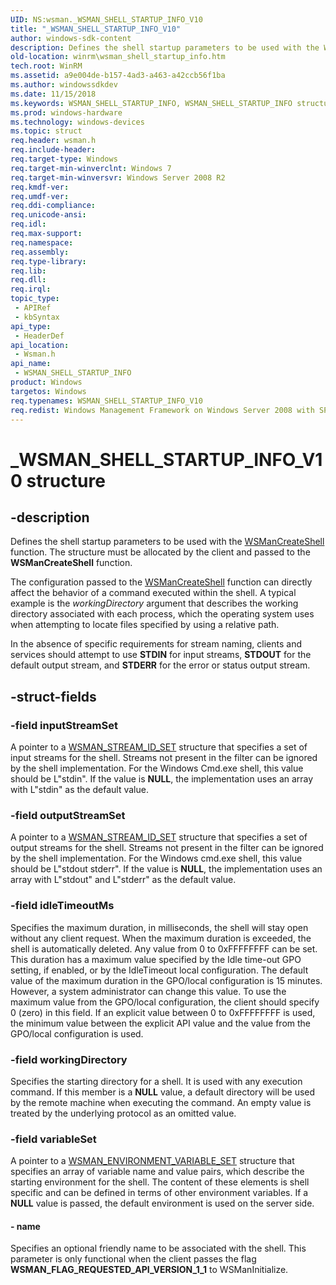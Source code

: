 ```yaml
---
UID: NS:wsman._WSMAN_SHELL_STARTUP_INFO_V10
title: "_WSMAN_SHELL_STARTUP_INFO_V10"
author: windows-sdk-content
description: Defines the shell startup parameters to be used with the WSManCreateShell function. The structure must be allocated by the client and passed to the WSManCreateShell function.
old-location: winrm\wsman_shell_startup_info.htm
tech.root: WinRM
ms.assetid: a9e004de-b157-4ad3-a463-a42ccb56f1ba
ms.author: windowssdkdev
ms.date: 11/15/2018
ms.keywords: WSMAN_SHELL_STARTUP_INFO, WSMAN_SHELL_STARTUP_INFO structure [Windows Remote Management], WSMAN_SHELL_STARTUP_INFO_V10, _WSMAN_SHELL_STARTUP_INFO_V10, winrm.wsman_shell_startup_info, wsman/WSMAN_SHELL_STARTUP_INFO
ms.prod: windows-hardware
ms.technology: windows-devices
ms.topic: struct
req.header: wsman.h
req.include-header: 
req.target-type: Windows
req.target-min-winverclnt: Windows 7
req.target-min-winversvr: Windows Server 2008 R2
req.kmdf-ver: 
req.umdf-ver: 
req.ddi-compliance: 
req.unicode-ansi: 
req.idl: 
req.max-support: 
req.namespace: 
req.assembly: 
req.type-library: 
req.lib: 
req.dll: 
req.irql: 
topic_type:
 - APIRef
 - kbSyntax
api_type:
 - HeaderDef
api_location:
 - Wsman.h
api_name:
 - WSMAN_SHELL_STARTUP_INFO
product: Windows
targetos: Windows
req.typenames: WSMAN_SHELL_STARTUP_INFO_V10
req.redist: Windows Management Framework on Windows Server 2008 with SP2, Windows Vista with SP1, and Windows Vista with SP2
---
```


# _WSMAN_SHELL_STARTUP_INFO_V10 structure


## -description


Defines the shell startup parameters to be used with the <a href="https://msdn.microsoft.com/901c0a2d-d25f-451c-8d6c-83662f1f1061">WSManCreateShell</a> function. The structure must be allocated by the client and passed to the <b>WSManCreateShell</b> function. 

The configuration passed to the <a href="https://msdn.microsoft.com/901c0a2d-d25f-451c-8d6c-83662f1f1061">WSManCreateShell</a> function can directly affect the behavior of a command executed within the shell. A typical example is the <i>workingDirectory</i> argument that describes the working directory associated with each process, which the operating system uses when attempting to locate files specified by using a relative path. 

In the absence of specific requirements for stream naming, clients and services should attempt to use <b>STDIN</b> for input streams, <b>STDOUT</b> for the default output stream, and <b>STDERR</b> for the error or status output stream.


## -struct-fields




### -field inputStreamSet

A pointer to a <a href="https://msdn.microsoft.com/a5705afa-e0b3-4a74-8c13-5abf3f53a209">WSMAN_STREAM_ID_SET</a> structure that specifies a set of input streams for the shell. Streams not present in the filter can be ignored by the shell implementation.  For the Windows Cmd.exe shell, this value should be L"stdin".
If the value is <b>NULL</b>, the implementation uses an array with L"stdin" as the default value.


### -field outputStreamSet

A pointer to a <a href="https://msdn.microsoft.com/a5705afa-e0b3-4a74-8c13-5abf3f53a209">WSMAN_STREAM_ID_SET</a> structure that specifies a set of output streams for the shell.  Streams not present in the filter can be ignored by the shell implementation. For the Windows cmd.exe shell, this value should be L"stdout stderr".
If the value is <b>NULL</b>, the implementation uses an array with L"stdout" and L"stderr" as the default value.


### -field idleTimeoutMs

Specifies the maximum duration, in milliseconds, the shell will stay open without any client request. When the maximum duration is exceeded, the shell is automatically deleted. Any value from 0  to 0xFFFFFFFF can be set. This duration has a maximum value specified by the Idle time-out GPO setting, if enabled, or by the IdleTimeout local configuration. The default value of the maximum duration in the GPO/local configuration is 15 minutes. However, a system administrator can change this value. To use the maximum value from the GPO/local configuration, the client should specify 0 (zero) in this field. If an explicit value between 0 to 0xFFFFFFFF is used, the minimum value between the explicit API value and the value from the GPO/local configuration is used.


### -field workingDirectory

Specifies the starting directory for a shell. It is  used with any execution command. If this member is a <b>NULL</b> value, a default directory will be used by the remote machine when executing the command. An empty value is treated by the underlying protocol as an omitted value.


### -field variableSet

A pointer to a <a href="https://msdn.microsoft.com/3d9b4374-241f-489e-946a-9c180d77de3b">WSMAN_ENVIRONMENT_VARIABLE_SET</a> structure that specifies an array of variable name and value pairs, which describe the starting environment for the shell. The content of these elements is shell specific and can be defined in terms of other environment variables. If a <b>NULL</b> value is passed, the default environment is used on the server side.


#### - name

Specifies an optional friendly name to be associated with the shell. This parameter is only functional when the client passes the  flag <b>WSMAN_FLAG_REQUESTED_API_VERSION_1_1</b> to WSManInitialize.

